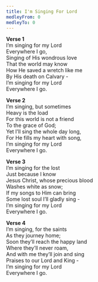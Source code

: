 ```yaml
---
title: I'm Singing For Lord
medleyFrom: 0
medleyTo: 0
---
```


**Verse 1**  
I’m singing for my Lord  
Everywhere I go,  
Singing of His wondrous love  
That the world may know  
How He saved a wretch like me  
By His death on Calvary -  
I’m singing for my Lord  
Everywhere I go.

**Verse 2**  
I’m singing, but sometimes  
Heavy is the load  
For this world is not a friend  
To the grace of God;  
Yet I’ll sing the whole day long,  
For He fills my heart with song,  
I’m singing for my Lord  
Everywhere I go.

**Verse 3**  
I’m singing for the lost  
Just because I know  
Jesus Christ, whose precious blood  
Washes white as snow;  
If my songs to Him can bring  
Some lost soul I’ll gladly sing -  
I’m singing for my Lord  
Everywhere I go.

**Verse 4**  
I’m singing, for the saints  
As they journey home;  
Soon they’ll reach the happy land  
Where they’ll never roam,  
And with me they’ll join and sing  
Praises to our Lord and King -  
I’m singing for my Lord  
Everywhere I go.
